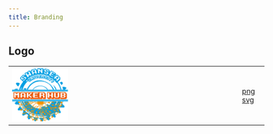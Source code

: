 ```yaml
---
title: Branding
---
```


## Logo

|     |     |
| --- | --- |
| <img src="/media/logo.png" width="25%"/> | [png](https://github.com/pe5er/swanseamakerhub.co.uk/blob/master/media/logo.png) [svg]() |
